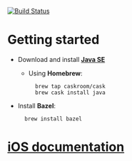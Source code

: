 [![Build Status](https://in.newpixeltheory.com/jenkins/buildStatus/icon?job=YetAnotherFitnessApp)](https://in.newpixeltheory.com/jenkins/job/YetAnotherFitnessApp/)

# Getting started

- Download and install **[Java SE]**

    - Using **Homebrew**:

            brew tap caskroom/cask
            brew cask install java

- Install **Bazel**:

        brew install bazel

# [iOS documentation]

[Java SE]: https://www.oracle.com/technetwork/java/javase/downloads/index.html
[iOS documentation]: ios-app/README.md
